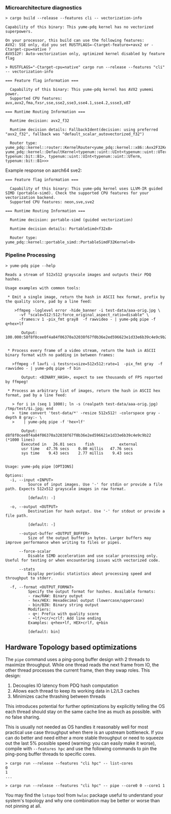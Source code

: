 
### Microarchitecture diagnostics

```
> cargo build --release --features cli -- vectorization-info

Capability of this binary: This yume-pdq kernel has no vectorized superpowers.

On your processor, this build can use the following features:
AVX2: SSE only, did you set RUSTFLAGS=-Ctarget-feature=+avx2 or -Ctarget-cpu=native ?
AVX512F: Auto-vectorization only, optimized kernel disabled by feature flag

> RUSTFLAGS="-Ctarget-cpu=native" cargo run --release --features "cli" -- vectorization-info

=== Feature flag information ===

  Capability of this binary: This yume-pdq kernel has AVX2 yumemi power.
  Supported CPU features: avx,avx2,fma,fxsr,sse,sse2,sse3,sse4.1,sse4.2,ssse3,x87

=== Runtime Routing Information ===

  Runtime decision: avx2_f32

  Runtime decision details: FallbackIdent(decision: using preferred "avx2_f32", fallback was "default_scalar_autovectorized_f32")

  Router type: yume_pdq::kernel::router::KernelRouter<yume_pdq::kernel::x86::Avx2F32Kernel, yume_pdq::kernel::DefaultKernel<typenum::uint::UInt<typenum::uint::UTerm, typenum::bit::B1>, typenum::uint::UInt<typenum::uint::UTerm, typenum::bit::B1>>>
```

Example response on aarch64 sve2:

```
=== Feature flag information ===

  Capability of this binary: This yume-pdq kernel uses LLVM-IR guided SIMD (portable-simd). Check the supported CPU features for your vectorization backend.
  Supported CPU features: neon,sve,sve2

=== Runtime Routing Information ===

  Runtime decision: portable-simd (guided vectorization)

  Runtime decision details: PortableSimd<f32x8>

  Router type: yume_pdq::kernel::portable_simd::PortableSimdF32Kernel<8>
```

### Pipeline Processing


```
> yume-pdq pipe --help

Reads a stream of 512x512 grayscale images and outputs their PDQ hashes.

Usage examples with common tools:

 * Emit a single image, return the hash in ASCII hex format, prefix by the quality score, pad by a line feed:

    >ffmpeg -loglevel error -hide_banner -i test-data/aaa-orig.jpg \
      -vf "scale=512:512:force_original_aspect_ratio=disable" \
      -frames:v 1 -pix_fmt gray8  -f rawvideo - | yume-pdq pipe -f q+hex+lf

       Output: 100.000:58f8f0cee0f4a84f06370a32038f67f0b36e2ed596623e1d33e6b39c4e9c9b22


 * Process every frame of a video stream, return the hash in ASCII binary format with no padding in between frames: 

   >ffmpeg -f lavfi -i testsrc=size=512x512:rate=1  -pix_fmt gray  -f rawvideo - | yume-pdq pipe -f bin

       Output: <BINARY_HASH>, expect to see thousands of FPS reported by ffmpeg!

 * Process an arbitrary list of images, return the hash in ASCII hex format, pad by a line feed:

   > for i in (seq 1 1000); ln -s (realpath test-data/aaa-orig.jpg) /tmp/test/$i.jpg; end
   >  time convert 'test-data/*' -resize 512x512! -colorspace gray -depth 8 gray:- \
   >    | yume-pdq pipe -f 'hex+lf'

       Output: d8f8f0cee0f4a84f06370a32038f67f0b36e2ed596621e1d33e6b39c4e9c9b22 (*1000 lines)
       Executed in   26.01 secs    fish           external
       usr time   47.76 secs    0.00 millis   47.76 secs
       sys time    9.43 secs    2.77 millis    9.43 secs


Usage: yume-pdq pipe [OPTIONS]

Options:
  -i, --input <INPUT>
          Source of input images. Use '-' for stdin or provide a file path. Expects 512x512 grayscale images in raw format.
          
          [default: -]

  -o, --output <OUTPUT>
          Destination for hash output. Use '-' for stdout or provide a file path.
          
          [default: -]

      --output-buffer <OUTPUT_BUFFER>
          Size of the output buffer in bytes. Larger buffers may improve performance when writing to files or pipes.

      --force-scalar
          Disable SIMD acceleration and use scalar processing only. Useful for testing or when encountering issues with vectorized code.

      --stats
          Display periodic statistics about processing speed and throughput to stderr.

  -f, --format <OUTPUT_FORMAT>
          Specify the output format for hashes. Available formats:
          - raw/RAW: Binary output
          - hex/HEX: Hexadecimal output (lowercase/uppercase)
          - bin/BIN: Binary string output
          Modifiers:
          - q+: Prefix with quality score
          - +lf/+cr/+crlf: Add line ending
          Examples: q+hex+lf, HEX+crlf, q+bin
          
          [default: bin]
```

## Hardware Topology based optimizations

The `pipe` command uses a ping-pong buffer design with 2 threads to maximize throughput. While one thread reads the next frame from IO, the other thread processes the current frame, then they swap roles. This design:

1. Decouples IO latency from PDQ hash computation
2. Allows each thread to keep its working data in L2/L3 caches
3. Minimizes cache thrashing between threads

This introduces potential for further optimizations by explicitly telling the OS each thread should stay on the same cache line as much as possible. with no false sharing.

This is usually not needed as OS handles it reasonably well for most practical use case throughput when there is an upstream bottleneck. If you can do better and need either a more stable throughput or need to squeeze out the last 5% possible speed (warning: you can easily make it worse), compile with `--features hpc` and use the following commands to pin the ping-pong buffer threads to specific cores.

```
> cargo run --release --features "cli hpc" -- list-cores
0
1
...

> cargo run --release --features "cli hpc" -- pipe --core0 0 --core1 1
```

You may find the `lstopo` tool from `hwloc` package useful to understand your system's topology and why one combination may be better or worse than not pinning at all.